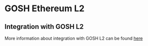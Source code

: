 # **GOSH Ethereum L2**


## **Integration with GOSH L2**

More information about integration with GOSH L2 can be found [here](integrations/l2.md)